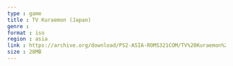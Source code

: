 ```yaml
---
type : game
title : TV Kuraemon (Japan)
genre : 
format : iso
region : asia
link : https://archive.org/download/PS2-ASIA-ROMS321COM/TV%20Kuraemon%20%28Japan%29.7z
size : 28MB
---
```

